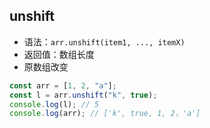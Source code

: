 ## unshift

- 语法：`arr.unshift(item1, ..., itemX)`
- 返回值：数组长度
- 原数组改变

```js
const arr = [1, 2, "a"];
const l = arr.unshift("k", true);
console.log(l); // 5
console.log(arr); // ['k', true, 1, 2，'a']
```
